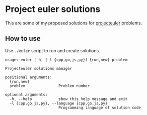 # Project euler solutions

This are some of my proposed solutions for [projecteuler](https://projecteuler.net) problems.

## How to use

Use `./euler` script to run and create solutions.

```
usage: euler [-h] [-l {cpp,go,js,py}] {run,new} problem

Projecteuler solutions manager

positional arguments:
  {run,new}
  problem               Problem number

optional arguments:
  -h, --help            show this help message and exit
  -l {cpp,go,js,py}, --language {cpp,go,js,py}
                        Programming language of solution code
```
